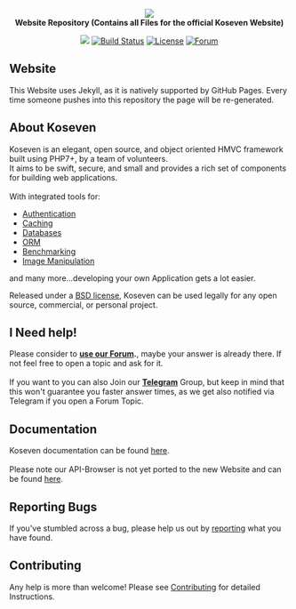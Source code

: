 <p align="center">
  <a href="https://koseven.dev" target="_blank">
    <img src="https://i.imgur.com/2CeT8JL.png" />
  </a>
  <br />
  <b>Website Repository (Contains all Files for the official Koseven Website)</b>
</p>
<p align="center">
  <a href="https://github.com/koseven/koseven/archive/master.zip" target="_blank"><img src="https://img.shields.io/badge/download-latest--stable-blue.svg"></a>
  <a href="https://travis-ci.org/koseven/koseven" target="_blank"><img src="https://travis-ci.org/koseven/koseven.svg" alt="Build Status"></a>
  <a href="https://github.com/koseven/koseven/blob/master/LICENSE.md" target="_blank"><img src="https://poser.pugx.org/koseven/koseven/license.svg" alt="License"></a>
  <a href="https://koseven.discourse.group/" target="_blank"><img src="https://img.shields.io/badge/Discourse-Join%20Forum-ff9c08.svg?logo=discourse" alt="Forum"></a>
</p>

## Website

This Website uses Jekyll, as it is natively supported by GitHub Pages. Every time someone pushes into this repository the page will be re-generated.

## About Koseven

Koseven is an elegant, open source, and object oriented HMVC framework built using PHP7+, by a team of volunteers. 
<br />
It aims to be swift, secure, and small and provides a rich set of components for building web applications.
<br /><br />
With integrated tools for: <br />
  - [Authentication](https://koseven.dev/documentation/auth/)
  - [Caching](https://koseven.dev/documentation/cache/)
  - [Databases](https://koseven.dev/documentation/database/)
  - [ORM](https://koseven.dev/documentation/orm/)
  - [Benchmarking](https://koseven.dev/documentation/codebench/)
  - [Image Manipulation](https://koseven.dev/documentation/image/)
  
and many more...developing your own Application gets a lot easier.

Released under a [BSD license](LICENSE), Koseven can be used legally for any open source, commercial, or personal project.

## I Need help!

Please consider to **[use our Forum](https://koseven.discourse.group/).**, maybe your answer is already there. 
If not feel free to open a topic and ask for it.
<br /><br />
If you want to you can also Join our **[Telegram](https://telegram.me/koseven)** Group, but keep in mind that this won't guarantee you faster answer times, as we get also notified via Telegram if you open a Forum Topic.

## Documentation

Koseven documentation can be found [here](https://koseven.dev/documentation). 
<br /> <br />
Please note our API-Browser is not yet ported to the new Website and can be found [here](https://docs.koseven.dev/guide-api).

## Reporting Bugs
If you've stumbled across a bug, please help us out by [reporting](https://github.com/koseven/koseven.dev/issues/new) 
what you have found.

## Contributing

Any help is more than welcome! Please see [Contributing](CONTRIBUTING.md) for detailed Instructions.
<br />
